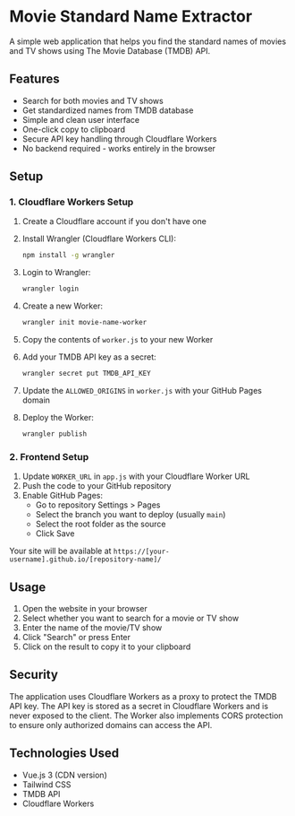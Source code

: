 # Movie Standard Name Extractor

A simple web application that helps you find the standard names of movies and TV shows using The Movie Database (TMDB) API.

## Features

- Search for both movies and TV shows
- Get standardized names from TMDB database
- Simple and clean user interface
- One-click copy to clipboard
- Secure API key handling through Cloudflare Workers
- No backend required - works entirely in the browser

## Setup

### 1. Cloudflare Workers Setup

1. Create a Cloudflare account if you don't have one
2. Install Wrangler (Cloudflare Workers CLI):

   ```bash
   npm install -g wrangler
   ```

3. Login to Wrangler:

   ```bash
   wrangler login
   ```

4. Create a new Worker:

   ```bash
   wrangler init movie-name-worker
   ```

5. Copy the contents of `worker.js` to your new Worker
6. Add your TMDB API key as a secret:

   ```bash
   wrangler secret put TMDB_API_KEY
   ```

7. Update the `ALLOWED_ORIGINS` in `worker.js` with your GitHub Pages domain
8. Deploy the Worker:

   ```bash
   wrangler publish
   ```

### 2. Frontend Setup

1. Update `WORKER_URL` in `app.js` with your Cloudflare Worker URL
2. Push the code to your GitHub repository
3. Enable GitHub Pages:
   - Go to repository Settings > Pages
   - Select the branch you want to deploy (usually `main`)
   - Select the root folder as the source
   - Click Save

Your site will be available at `https://[your-username].github.io/[repository-name]/`

## Usage

1. Open the website in your browser
2. Select whether you want to search for a movie or TV show
3. Enter the name of the movie/TV show
4. Click "Search" or press Enter
5. Click on the result to copy it to your clipboard

## Security

The application uses Cloudflare Workers as a proxy to protect the TMDB API key. The API key is stored as a secret in Cloudflare Workers and is never exposed to the client. The Worker also implements CORS protection to ensure only authorized domains can access the API.

## Technologies Used

- Vue.js 3 (CDN version)
- Tailwind CSS
- TMDB API
- Cloudflare Workers
